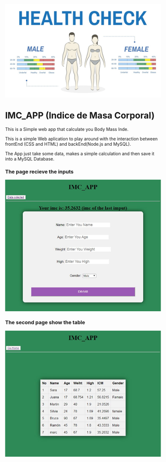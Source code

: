 ![](/public/img/imc.jpg)

# IMC_APP (Indice de Masa Corporal)
This is a Simple web app that calculate you Body Mass Inde. 

This is a simple Web aplication to play around with the interaction between frontEnd (CSS and HTML) and backEnd(Node.js and MySQL). 

The App just take some data, makes a simple calculation and then save it into a MySQL Database. 
### The page recieve the inputs
![](/public/img/home.JPG)

### The second page show the table
![](/public/img/table.JPG)

